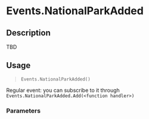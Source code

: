 # Events.NationalParkAdded
## Description
TBD

## Usage
> `Events.NationalParkAdded()`

Regular event: you can subscribe to it through `Events.NationalParkAdded.Add(<function handler>)`

### Parameters
